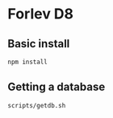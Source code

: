# Forlev D8

## Basic install
```bash
npm install

```


## Getting a database
```bash
scripts/getdb.sh
```
